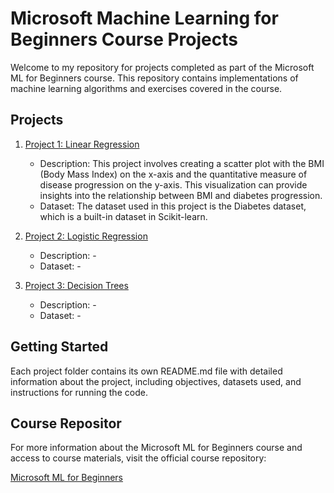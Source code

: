 # Microsoft Machine Learning for Beginners Course Projects

Welcome to my repository for projects completed as part of the Microsoft ML for Beginners course. This repository contains implementations of machine learning algorithms and exercises covered in the course.

## Projects

1. [Project 1: Linear Regression](./1-Regression)
   - Description: This project involves creating a scatter plot with the BMI (Body Mass Index) on the x-axis and the quantitative measure of disease progression on the y-axis. This visualization can provide insights into the relationship between BMI and diabetes progression.
   - Dataset: The dataset used in this project is the Diabetes dataset, which is a built-in dataset in Scikit-learn.

2. [Project 2: Logistic Regression](./Project2_Logistic_Regression)
   - Description: -
   - Dataset: -

3. [Project 3: Decision Trees](./Project3_Decision_Trees)
   - Description: -
   - Dataset: -

## Getting Started
Each project folder contains its own README.md file with detailed information about the project, including objectives, datasets used, and instructions for running the code.

## Course Repositor
For more information about the Microsoft ML for Beginners course and access to course materials, visit the official course repository:

[Microsoft ML for Beginners](https://github.com/microsoft/ML-For-Beginners)

